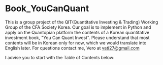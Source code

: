 # Book_YouCanQuant
This is a group project of the QIT(Quantitative Investing & Trading) Working Group of the CFA Society Korea. Our goal is to implement in Python and apply on the Quantopian platform the contents of a Korean quantitative investment book, "You Can Quant Invest". Please understand that most contents will be in Korean only for now, which we would translate into English later. For questions contact me, Vero at vati27@gmail.com

I advise you to start with the Table of Contents below:
